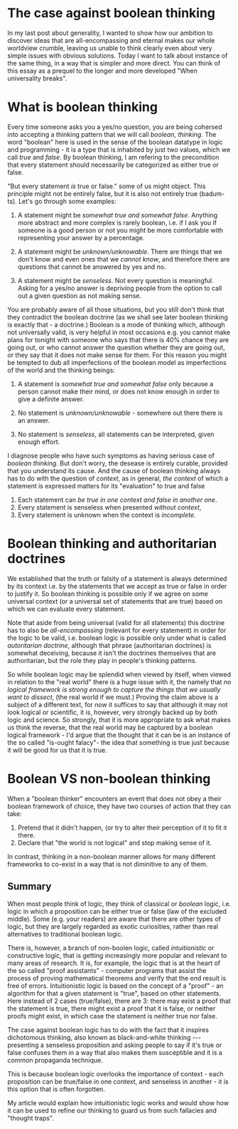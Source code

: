 The case against boolean thinking
===

In my last post about generality, I wanted to show how our ambition to discover ideas that are all-encompassing and eternal makes our whole worldview crumble, leaving us unable to think clearly even about very simple issues with obvious solutions. Today I want to talk about instance of the same thing, in a way that is simpler and more direct. You can think of this essay as a prequel to the longer and more developed "When universality breaks".

What is boolean thinking
===

Every time someone asks you a yes/no question, you are being cohersed into accepting a thinking pattern that we will call *boolean, thinking*. The word "boolean" here is used in the sense of the boolean datatype in logic and programming - it is a type that is inhabited by just two values, which we call *true* and *false*. By boolean thinking, I am refering to the precondition that every statement should necessarily be categorized as either true or false.

"But every statement *is* true or false." some of us might object. This principle might not be entirely false, but it is also not entirely true (badum-ts). Let's go through some examples:

1. A statement might be *somewhat true and somewhat false*. Anything more abstract and more complex is rarely boolean, i.e. if I ask you if someone is a good person or not you might be more comfortable with representing your answer by a percentage.

2. A statement might be *unknown/unknowable*. There are things that we don't know and even ones that we *cannot know*, and therefore there are questions that cannot be answered by yes and no.

3. A statement might be *senseless*. Not every question is meaningful. Asking for a yes/no answer is depriving people from the option to call out a given question as not making sense.

You are probably aware of all those situations, but you still don't think that they contradict the boolean doctrine (as we shall see later boolean thinking is exactly that - a doctrine.) Boolean is a mode of thinking which, although not universally valid, is very helpful in most occasions e.g. you cannot make plans for tonight with someone who says that there is 40% chance they are going out, or who cannot answer the question whether they are going out, or they say that it does not make sense for them. For this reason you might be tempted to dub all imperfections of the boolean model as imperfections of the world and the thinking beings:

1. A statement is *somewhat true and somewhat false* only because a person cannot make their mind, or does not know enough in order to give a definite answer.

2. No statement is *unknown/unknowable* - somewhere out there there is an answer.

3. No statement is *senseless*, all statements can be interpreted, given enough effort.

I diagnose people who have such symptoms as having serious case of *boolean thinking*. But don't worry, the desease is entirely curable, provided that you understand its cause. And the cause of boolean thinking always has to do with the question of *context*, as in general, *the context* of which a statement is expressed matters for its "evaluation" to true and false

1. Each statement can *be true in one context and false in another one*.
2. Every statement is senseless when presented *without context*, 
3. Every statement is unknown when the context is *incomplete.*

Boolean thinking and authoritarian doctrines
===

We established that the truth or falsity of a statement is always determined by its context i.e. by the statements that we accept as true or false in order to justify it. So boolean thinking is possible only if we agree on some universal context (or a universal set of statements that are true) based on which we can evaluate every statement. 

Note that aside from being universal (valid for all statements) this doctrine has to also be *all-encompassing* (relevant for every statement) in order for the logic to be valid, i.e. boolean logic is possible only under what is called *autoritarian doctrine*, although that phrase (authoritarian doctrines) is somewhat deceiving, because it isn't the doctrines themselves that are authoritarian, but the role they play in people's thinking patterns. 

So while boolean logic may be splendid when viewed by itself, when viewed in relation to the "real world" there is a huge issue with it, the namely that *no logical framework is strong enough to capture the things that we usually want to dissect*, (the real world if we must.) Proving the claim above is a subject of a different text, for now it suffices to say that although it may not look logical or scientific, it is, however, very strongly backed up by both logic and science. So strongly, that it is more appropriate to ask what makes us think the reverse, that the real world may be captured by a boolean logical framework - I'd argue that the thought that it can be is an instance of the so called "is-ought falacy"- the idea that something is true just because it will be good for us that it is true. 

Boolean VS non-boolean thinking
===

When a "boolean thinker" encounters an event that does not obey a their boolean framework of choice, they have two courses of action that they can take:

1. Pretend that it didn't happen, (or try to alter their perception of it to fit it there.
2. Declare that "the world is not logical" and stop making sense of it.

In contrast, thinking in a non-boolean manner allows for many different frameworks to co-exist in a way that is not diminitive to any of them. 


Summary
---

When most people think of logic, they think of classical or *boolean*  logic, i.e. logic in which a proposition can be either true or false (law of the excluded middle). Some (e.g. your readers) are aware that there are other types of logic, but they are largely regarded as exotic curiosities, rather than real alternatives to traditional boolean logic.

There is, however, a branch of non-boolen logic, called *intuitionistic* or constructive logic, that is getting increasingly more popular and relevant to many areas of research. It is, for example, the logic that is at the heart of the so called "proof assistants" - computer programs that assist the process of proving mathematical theorems and verify that the end result is free of errors. Intuitionistic logic is based on the concept of a "proof" - an algorithm for that a given statement is "true", based on other statements. Here instead of 2 cases (true/false), there are 3: there may exist a proof that the statement is true, there might exist a proof that it is false, or neither proofs might exist, in which case the statement is neither true nor false.

The case against boolean logic has to do with the fact that it inspires dichotomous thinking, also known as black-and-white thinking --- presenting a senseless proposition and asking people to say if it's true or false confuses them in a way that also makes them susceptible and it is a common propaganda technique. 

This is because boolean logic  overlooks the importance of context - each proposition can be true/false in one context, and senseless in another - it is this option that is often forgotten.

My article would explain how intuitionistic logic works and would show how it can be used to refine our thinking to guard us from such fallacies and "thought traps".
